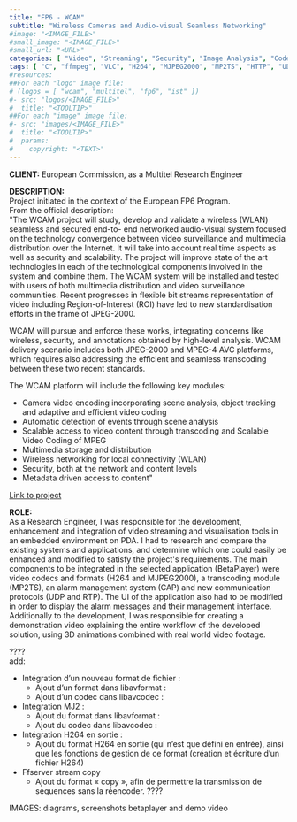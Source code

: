 ```yaml
---
title: "FP6 - WCAM"
subtitle: "Wireless Cameras and Audio-visual Seamless Networking"
#image: "<IMAGE_FILE>"
#small_image: "<IMAGE_FILE>"
#small_url: "<URL>"
categories: [ "Video", "Streaming", "Security", "Image Analysis", "Codec", "Embedded", "..." ]
tags: [ "C", "ffmpeg", "VLC", "H264", "MJPEG2000", "MP2TS", "HTTP", "UDP", "RTP", "Visual Studio", "Linux", "Windows CE", "PDA" ]
#resources:
##For each "logo" image file:
# (logos = [ "wcam", "multitel", "fp6", "ist" ])
#- src: "logos/<IMAGE_FILE>"
#  title: "<TOOLTIP>"
##For each "image" image file:
#- src: "images/<IMAGE_FILE>"
#  title: "<TOOLTIP>"
#  params:
#    copyright: "<TEXT>"
---
```


<b>CLIENT:</b> European Commission, as a Multitel Research Engineer<br>

<b>DESCRIPTION:</b><br>
Project initiated in the context of the European FP6 Program.<br>
From the official description:<br>
"The WCAM project will study, develop and validate a wireless (WLAN) seamless and secured end-to- end networked audio-visual system focused on the technology convergence between video surveillance and multimedia distribution over the Internet. It will take into account real time aspects as well as security and scalability. The project will improve state of the art technologies in each of the technological components involved in the system and combine them. The WCAM system will be installed and tested with users of both multimedia distribution and video surveillance communities. Recent progresses in flexible bit streams representation of video including Region-of-lnterest (ROI) have led to new standardisation efforts in the frame of JPEG-2000.

WCAM will pursue and enforce these works, integrating concerns like wireless, security, and annotations obtained by high-level analysis. WCAM delivery scenario includes both JPEG-2000 and MPEG-4 AVC platforms, which requires also addressing the efficient and seamless transcoding between these two recent standards.

The WCAM platform will include the following key modules:
- Camera video encoding incorporating scene analysis, object tracking and adaptive and efficient video coding
- Automatic detection of events through scene analysis
- Scalable access to video content through transcoding and Scalable Video Coding of MPEG
- Multimedia storage and distribution
- Wireless networking for local connectivity (WLAN)
- Security, both at the network and content levels
- Metadata driven access to content"

<a href="https://cordis.europa.eu/project/rcn/71248_en.html" target="_blank">Link to project</a>

<b>ROLE:</b><br>
As a Research Engineer, I was responsible for the development, enhancement and integration of video streaming and visualisation tools in an embedded environment on PDA.
I had to research and compare the existing systems and applications, and determine which one could easily be enhanced and modified to satisfy the project's requirements.
The main components to be integrated in the selected application (BetaPlayer) were video codecs and formats (H264 and MJPEG2000), a transcoding module (MP2TS), an alarm management system (CAP) and new communication protocols (UDP and RTP). The UI of the application also had to be modified in order to display the alarm messages and their management interface.
Additionally to the development, I was responsible for creating a demonstration video explaining the entire workflow of the developed solution, using 3D animations combined with real world video footage.

????<br>
add:<br>
- Intégration d’un nouveau format de fichier :
  - Ajout d’un format dans libavformat :
  - Ajout d’un codec dans libavcodec :
- Intégration MJ2 :
  - Ajout du format dans libavformat :
  - Ajout du codec dans libavcodec :
- Intégration H264 en sortie :
  - Ajout du format H264 en sortie (qui n’est que défini en entrée), ainsi que les fonctions de gestion de ce format (création et écriture d’un fichier H264)
- Ffserver stream copy
  - Ajout du format « copy », afin de permettre la transmission de sequences sans la réencoder.
????

IMAGES: diagrams, screenshots betaplayer and demo video
